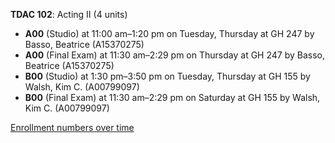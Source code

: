 **TDAC 102**: Acting II (4 units)

- **A00** (Studio) at 11:00 am–1:20 pm on Tuesday, Thursday at GH 247 by Basso, Beatrice (A15370275)
- **A00** (Final Exam) at 11:30 am–2:29 pm on Thursday at GH 247 by Basso, Beatrice (A15370275)
- **B00** (Studio) at 1:30 pm–3:50 pm on Tuesday, Thursday at GH 155 by Walsh, Kim C. (A00799097)
- **B00** (Final Exam) at 11:30 am–2:29 pm on Saturday at GH 155 by Walsh, Kim C. (A00799097)

[Enrollment numbers over time](./TDAC102.tsv)
